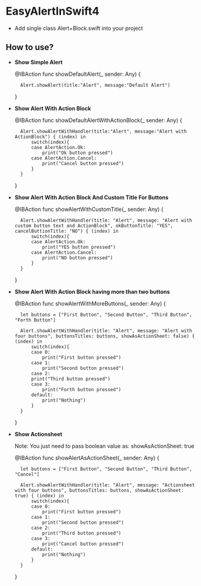 # EasyAlertInSwift4

- Add single class Alert+Block.swift into your project

## How to use?


- **Show Simple Alert**

    @IBAction func showDefaultAlert(_ sender: Any) {
    
        Alert.showAlert(title:"Alert", message:"Default Alert")
    }
    
    
- **Show Alert With Action Block**

    @IBAction func showDefaultAlertWithActionBlock(_ sender: Any) {
    
        Alert.showAlertWithHandler(title:"Alert", message:"Alert with ActionBlock") { (index) in
            switch(index){
            case AlertAction.Ok:
                print("Ok button pressed")
            case AlertAction.Cancel:
                print("Cancel button pressed")
            }
        }
    }
    
    
- **Show Alert With Action Block And Custom Title For Buttons**    

    @IBAction func showAlertWithCustomTitle(_ sender: Any) {
        
        Alert.showAlertWithHandler(title: "Alert", message: "Alert with custom button text and ActionBlock", okButtonTitle: "YES", cancelButtionTitle: "NO") { (index) in
            switch(index){
            case AlertAction.Ok:
                print("YES button pressed")
            case AlertAction.Cancel:
                print("NO button pressed")
            }
        }
   }


- **Show Alert With Action Block having more than two buttons**

    @IBAction func showAlertWithMoreButtons(_ sender: Any) {
    
        let buttons = ["First Button", "Second Button", "Third Button", "Forth Button"]
                        
        Alert.showAlertWithHandler(title: "Alert", message: "Alert with four buttons", buttonsTitles: buttons, showAsActionSheet: false) { (index) in
            switch(index){
            case 0:
                print("First button pressed")
            case 1:
                print("Second button pressed")
            case 2:
            print("Third button pressed")
            case 3:
                print("Forth button pressed")
            default:
                print("Nothing")
            }
        }
   }
    
       
- **Show Actionsheet**

    Note: You just need to pass boolean value as:  showAsActionSheet: true

    @IBAction func showAlertAsActionSheet(_ sender: Any) {
    
        let buttons = ["First Button", "Second Button", "Third Button", "Cancel"]
        
        Alert.showAlertWithHandler(title: "Alert", message: "Actionsheet with four buttons", buttonsTitles: buttons, showAsActionSheet: true) { (index) in
            switch(index){
            case 0:
                print("First button pressed")
            case 1:
                print("Second button pressed")
            case 2:
                print("Third button pressed")
            case 3:
                print("Cancel button pressed")
            default:
                print("Nothing")
            }
        }
   }
